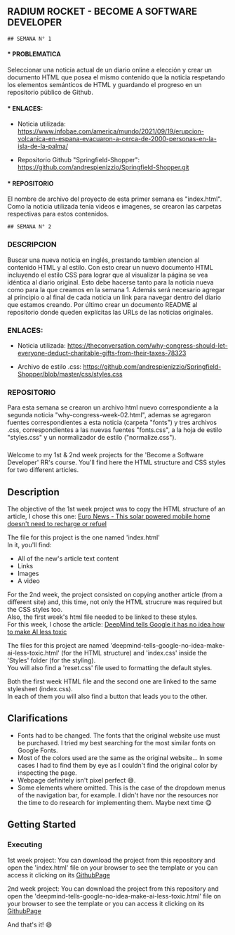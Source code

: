 ## RADIUM ROCKET - BECOME A SOFTWARE DEVELOPER

    ## SEMANA N° 1

#### * PROBLEMATICA

Seleccionar una noticia actual de un diario online a elección y crear un documento HTML que 
posea el mismo contenido que la noticia respetando los elementos semánticos de HTML y guardando 
el progreso en un repositorio público de Github. 

#### * ENLACES:

- Noticia utilizada: 
https://www.infobae.com/america/mundo/2021/09/19/erupcion-volcanica-en-espana-evacuaron-a-cerca-de-2000-personas-en-la-isla-de-la-palma/

- Repositorio Github "Springfield-Shopper": 
https://github.com/andrespienizzio/Springfield-Shopper.git

#### * REPOSITORIO

El nombre de archivo del proyecto de esta primer semana es "index.html". Como la noticia 
utilizada tenia videos e imagenes, se crearon las carpetas respectivas para estos contenidos.

    ## SEMANA N° 2

### DESCRIPCION

Buscar una nueva noticia en inglés, prestando tambien atencion al contenido HTML y al estilo. 
Con esto crear un nuevo documento HTML  incluyendo el estilo CSS para lograr que al visualizar 
la página se vea idéntica al diario original. Esto debe hacerse tanto para la noticia nueva como 
para la que creamos en la semana 1. Además será necesario agregar al principio o al final de cada
noticia un link para navegar dentro del diario que estamos creando. Por último crear un documento 
README al repositorio donde queden explícitas las URLs de las noticias originales.

### ENLACES:

- Noticia utilizada: 
https://theconversation.com/why-congress-should-let-everyone-deduct-charitable-gifts-from-their-taxes-78323

- Archivo de estilo .css: https://github.com/andrespienizzio/Springfield-Shopper/blob/master/css/styles.css

### REPOSITORIO

Para esta semana se crearon un archivo html nuevo correspondiente a la segunda noticia "why-congress-week-02.html",
ademas se agregaron fuentes correspondientes a esta noticia (carpeta "fonts") y tres archivos .css, correspondientes
a las nuevas fuentes "fonts.css", a la hoja de estilo "styles.css" y un normalizador de estilo ("normalize.css").
















### 
Welcome to my 1st & 2nd week projects for the 'Become a Software Developer' RR's course.
You'll find here the HTML structure and CSS styles for two different articles.

## Description
The objective of the 1st week project was to copy the HTML structure of an article, I chose this one:
[Euro News - This solar powered mobile home doesn't need to recharge or refuel](https://www.euronews.com/green/2021/09/17/this-solar-powered-mobile-home-doesn-t-need-to-recharge-or-refuel#)

The file for this project is the one named 'index.html'  
In it, you'll find:
* All of the new's article text content
* Links
* Images
* A video

For the 2nd week, the project consisted on copying another article (from a different site) and, this time, not only the HTML strucrure was required but the CSS styles too.  
Also, the first week's html file needed to be linked to these styles.  
For this week, I chose the article:
[DeepMind tells Google it has no idea how to make AI less toxic](https://thenextweb.com/news/deepmind-tells-google-no-idea-make-ai-less-toxic)

The files for this project are named 'deepmind-tells-google-no-idea-make-ai-less-toxic.html' (for the HTML structure) and 'index.css' inside the 'Styles' folder (for the styling).  
You will also find a 'reset.css' file used to formatting the default styles.

Both the first week HTML file and the second one are linked to the same stylesheet (index.css).  
In each of them you will also find a button that leads you to the other.

## Clarifications
* Fonts had to be changed. The fonts that the original website use must be purchased. I tried my best searching for the most similar fonts on Google Fonts.
* Most of the colors used are the same as the original website... In some cases I had to find them by eye as I couldn't find the original color by inspecting the page.
* Webpage definitely isn't pixel perfect :sweat_smile:.
* Some elements where omitted. This is the case of the dropdown menus of the navigation bar, for example. I didn't have nor the resources nor the time to do research for implementing them. Maybe next time :yum:
## Getting Started

### Executing 
1st week project: You can download the project from this repository and open the 'index.html' file on your browser to see the template
or you can access it clicking on its [GithubPage](https://palomaquiroz.github.io/1stWeekNews/)

2nd week project: You can download the project from this repository and open the 'deepmind-tells-google-no-idea-make-ai-less-toxic.html' file on your browser to see the template
or you can access it clicking on its [GithubPage](https://palomaquiroz.github.io/1stWeekNews/deepmind-tells-google-no-idea-make-ai-less-toxic.html)

And that's it! :smile:
